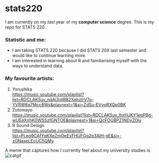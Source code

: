 # stats220

I am currently on my *last* year of my **computer science** degree. This is my repo for STATS 220. 

### Statistic and me:

- I am taking STATS 220 because I did STATS 20X last semester and would like to continue learning more.
- I am interested in learning about R and familiarising myself with the ways to understand data.

### My favourite artists:

1. Yorushika\
   https://music.youtube.com/playlist?list=RDCLAK5uy_ndAi3otRB2XqhzIrV7o-YVRW6q7Mcc8Ws&playnext=1&si=ZdSu-EVvoRXQp0BK
2. Zutomayo\
   https://music.youtube.com/playlist?list=RDCLAK5uy_lhxHJKY1eqPBg-wUEeXnhK0WSSzfGNTOE&playnext=1&si=QcFOUBPZ1NDvZOiy
3. R Sound Design\
   https://music.youtube.com/playlist?list=PLeg9CAfYqKXeZmOeExFHUFGg2p3AlH-gE&si=-zGNaseLEcUC5QMv


A meme that captures how I currently feel about my university studies is ![catgif](https://c.tenor.com/oru46iVfRtgAAAAd/tenor.gif)
